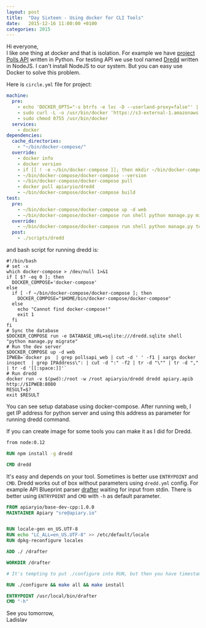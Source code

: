 ```yaml
---
layout: post
title:  "Day Sixteen - Using docker for CLI Tools"
date:   2015-12-16 11:00:00 +0100
categories: 2015
---
```


Hi everyone,<br>
I like one thing at docker and that is isolation. For example we have [project Polls API](https://github.com/apiaryio/polls-api) written in Python. For testing API we use tool named [Dredd](http://dredd.readthedocs.org/en/latest/) written in NodeJS. I can't install NodeJS to our system. But you can easy use Docker to solve this problem.

Here is `circle.yml` file for project:

```yaml
machine:
  pre:
    - echo 'DOCKER_OPTS="-s btrfs -e lxc -D --userland-proxy=false"' | sudo tee -a /etc/default/docker
    - sudo curl -L -o /usr/bin/docker 'https://s3-external-1.amazonaws.com/circle-downloads/docker-1.8.3-circleci'
    - sudo chmod 0755 /usr/bin/docker
  services:
    - docker
dependencies:
  cache_directories:
    - "~/bin/docker-compose/"
  override:
    - docker info
    - docker version
    - if [[ ! -e ~/bin/docker-compose ]]; then mkdir ~/bin/docker-compose/ && curl -L https://github.com/docker/compose/releases/download/1.4.2/docker-compose-`uname -s`-`uname -m` > ~/bin/docker-compose/docker-compose && chmod +x ~/bin/docker-compose/docker-compose; fi
    - ~/bin/docker-compose/docker-compose --version
    - ~/bin/docker-compose/docker-compose pull
    - docker pull apiaryio/dredd
    - ~/bin/docker-compose/docker-compose build
test:
  pre:
    - ~/bin/docker-compose/docker-compose up -d web
    - ~/bin/docker-compose/docker-compose run shell python manage.py migrate
  override:
    - ~/bin/docker-compose/docker-compose run shell python manage.py test
  post:
    - ./scripts/dredd
```

and bash script for running dredd is:

```
#!/bin/bash
# set -x
which docker-compose > /dev/null 1>&1
if [ $? -eq 0 ]; then
  DOCKER_COMPOSE='docker-compose'
else
  if [ -f ~/bin/docker-compose/docker-compose ]; then
    DOCKER_COMPOSE="$HOME/bin/docker-compose/docker-compose"
  else
    echo "Cannot find docker-compose!"
    exit 1
  fi
fi
# Sync the database
$DOCKER_COMPOSE run -e DATABASE_URL=sqlite:///dredd.sqlite shell "python manage.py migrate"
# Run the dev server
$DOCKER_COMPOSE up -d web
IPWEB=`docker ps  | grep pollsapi_web | cut -d ' ' -f1 | xargs docker inspect  | grep IPAddress\": | cut -d ":" -f2 | tr -d "\"" | tr -d "," | tr -d '[[:space:]]'`
# Run dredd
docker run -v $(pwd):/root -w /root apiaryio/dredd dredd apiary.apib http://$IPWEB:8080
RESULT=$?
exit $RESULT
```

You can see setup database using docker-compose. After running web, I get IP address for python server and using this address as parameter for running dredd command.

If you can create image for some tools you can make it as I did for Dredd.

```dockerfile
from node:0.12

RUN npm install -g dredd

CMD dredd
```

It's easy and depends on your tool. Sometimes is better use `ENTRYPOINT` and `CMD`. Dredd works out of box without parameters using `dredd.yml` config. For example API Blueprint parser [drafter](https://github.com/apiaryio/drafter) waiting for input from stdin. There is better using `ENTRYPOINT` and `CMD` with `-h` as default parameter.

```dockerfile
FROM apiaryio/base-dev-cpp:1.0.0
MAINTAINER Apiary "sre@apiary.io"


RUN locale-gen en_US.UTF-8
RUN echo "LC_ALL=en_US.UTF-8" >> /etc/default/locale
RUN dpkg-reconfigure locales

ADD ./ /drafter

WORKDIR /drafter

# It's tempting to put ./configure into RUN, but then you have timestamp issues

RUN ./configure && make all && make install

ENTRYPOINT /usr/local/bin/drafter
CMD "-h"
```

See you tomorrow,<br>
Ladislav
